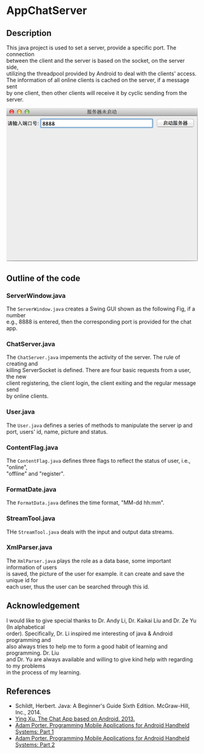 # AppChatServer

## Description
This java project is used to set a server, provide a specific port. The connection  
between the client and the server is based on the socket, on the server side,  
utilizing the threadpool provided by Android to deal with the clients' access.  
The information of all online clients is cached on the server, if a message sent  
by one client, then other clients will receive it by cyclic sending from the server.

![](https://raw.githubusercontent.com/insogin/AppChatServer/master/screenshot/Screen%20Shot%202015-06-02%20at%201.21.53%20AM.png)

## Outline of the code

### ServerWindow.java  
The `ServerWindow.java` creates a Swing GUI shown as the following Fig, if a number  
e.g., 8888 is entered, then the corresponding port is provided for the chat app.

### ChatServer.java
The `ChatServer.java` impements the activity of the server. The rule of creating and  
killing ServerSocket is defined. There are four basic requests from a user, the new  
client registering, the client login, the client exiting and the regular message send  
by online clients.

### User.java
The `User.java` defines a series of methods to manipulate the server ip and port, users' 
id, name, picture and status.

### ContentFlag.java
The `ContentFlag.java` defines three flags to reflect the status of user, i.e., "online",  
"offline" and "register".

### FormatDate.java
The `FormatData.java` defines the time format, "MM-dd hh:mm".

### StreamTool.java
THe `StreamTool.java` deals with the input and output data streams.

### XmlParser.java
The `XmlParser.java` plays the role as a data base, some important information of users  
is saved, the picture of the user for example. it can create and save the unique id for  
each user, thus the user can be searched through this id.

## Acknowledgement
I would like to give special thanks to Dr. Andy Li, Dr. Kaikai Liu and Dr. Ze Yu (In alphabetical  
order). Specifically, Dr. Li inspired me  interesting of java & Android programming and  
also always tries to help me to form a good habit of learning and programming. Dr. Liu  
and Dr. Yu are always available and willing to give kind help with regarding to my problems  
in the process of my learning.

## References
* Schildt, Herbert. Java: A Beginner's Guide Sixth Edition. McGraw-Hill, Inc., 2014.
* [Ying Xu. The Chat App based on Android. 2013.](http://download.csdn.net/detail/jiangliloveyou/6457969)
* [Adam Porter. Programming Mobile Applications for Android Handheld Systems: Part 1](https://class.coursera.org/androidpart1-004)
* [Adam Porter. Programming Mobile Applications for Android Handheld Systems: Part 2](https://class.coursera.org/androidpart2-003)


